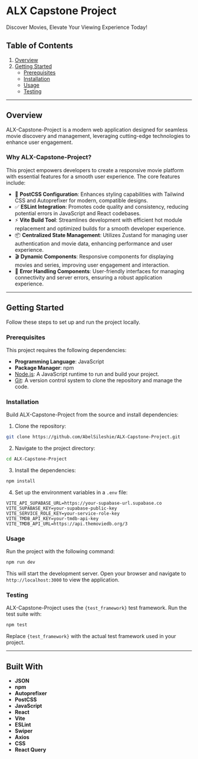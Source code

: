 # ALX Capstone Project

Discover Movies, Elevate Your Viewing Experience Today!

## Table of Contents

1. [Overview](#overview)
2. [Getting Started](#getting-started)
   - [Prerequisites](#prerequisites)
   - [Installation](#installation)
   - [Usage](#usage)
   - [Testing](#testing)

---

## Overview

ALX-Capstone-Project is a modern web application designed for seamless movie discovery and management, leveraging cutting-edge technologies to enhance user engagement.

### Why ALX-Capstone-Project?

This project empowers developers to create a responsive movie platform with essential features for a smooth user experience. The core features include:

- 🎨 **PostCSS Configuration**: Enhances styling capabilities with Tailwind CSS and Autoprefixer for modern, compatible designs.
- ✅ **ESLint Integration**: Promotes code quality and consistency, reducing potential errors in JavaScript and React codebases.
- ⚡ **Vite Build Tool**: Streamlines development with efficient hot module replacement and optimized builds for a smooth developer experience.
- 📦 **Centralized State Management**: Utilizes Zustand for managing user authentication and movie data, enhancing performance and user experience.
- 🎬 **Dynamic Components**: Responsive components for displaying movies and series, improving user engagement and interaction.
- 🚨 **Error Handling Components**: User-friendly interfaces for managing connectivity and server errors, ensuring a robust application experience.

---

## Getting Started

Follow these steps to set up and run the project locally.

### Prerequisites

This project requires the following dependencies:

- **Programming Language**: JavaScript
- **Package Manager**: npm
- [Node.js](https://nodejs.org): A JavaScript runtime to run and build your project.
- [Git](https://git-scm.com): A version control system to clone the repository and manage the code.

### Installation

Build ALX-Capstone-Project from the source and install dependencies:

1. Clone the repository:

```bash
git clone https://github.com/AbelSileshie/ALX-Capstone-Project.git
```

2. Navigate to the project directory:

```bash
cd ALX-Capstone-Project
```

3. Install the dependencies:

```bash
npm install
```

4. Set up the environment variables in a `.env` file:

```env
VITE_API_SUPABASE_URL=https://your-supabase-url.supabase.co
VITE_SUPABASE_KEY=your-supabase-public-key
VITE_SERVICE_ROLE_KEY=your-service-role-key
VITE_TMDB_API_KEY=your-tmdb-api-key
VITE_TMDB_API_URL=https://api.themoviedb.org/3
```

### Usage

Run the project with the following command:

```bash
npm run dev
```

This will start the development server. Open your browser and navigate to `http://localhost:3000` to view the application.

### Testing

ALX-Capstone-Project uses the `{test_framework}` test framework. Run the test suite with:

```bash
npm test
```

Replace `{test_framework}` with the actual test framework used in your project.

---

## Built With

- **JSON**
- **npm**
- **Autoprefixer**
- **PostCSS**
- **JavaScript**
- **React**
- **Vite**
- **ESLint**
- **Swiper**
- **Axios**
- **CSS**
- **React Query**
